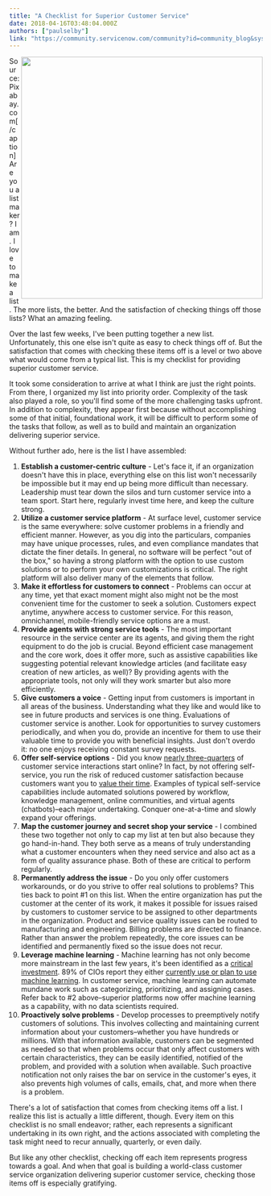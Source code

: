 ```yaml
---
title: "A Checklist for Superior Customer Service"
date: 2018-04-16T03:48:04.000Z
authors: ["paulselby"]
link: "https://community.servicenow.com/community?id=community_blog&sys_id=f0b72830db61d7805322f4621f961958"
---
```

<p><img class="alignnone size-full wp-image-3135" src="https://insightsincustomerservice.files.wordpress.com/2018/04/img_0263-2.jpg" width="480" align="right" />Source: Pixabay.com[/caption] Are you a list maker? I am. I love to make a list. The more lists, the better. And the satisfaction of checking things off those lists? What an amazing feeling.</p>
<p>Over the last few weeks, I&#39;ve been putting together a new list. Unfortunately, this one else isn&#39;t quite as easy to check things off of. But the satisfaction that comes with checking these items off is a level or two above what would come from a typical list. This is my checklist for providing superior customer service.</p>
<p>It took some consideration to arrive at what I think are just the right points. From there, I organized my list into priority order. Complexity of the task also played a role, so you&#39;ll find some of the more challenging tasks upfront. In addition to complexity, they appear first because without accomplishing some of that initial, foundational work, it will be difficult to perform some of the tasks that follow, as well as to build and maintain an organization delivering superior service.</p>
<p>Without further ado, here is the list I have assembled:</p>
<ol><li><strong>Establish a customer-centric culture</strong> - Let&#39;s face it, if an organization doesn&#39;t have this in place, everything else on this list won&#39;t necessarily be impossible but it may end up being more difficult than necessary. Leadership must tear down the silos and turn customer service into a team sport. Start here, regularly invest time here, and keep the culture strong.</li><li><strong>Utilize a customer service platform</strong> - At surface level, customer service is the same everywhere: solve customer problems in a friendly and efficient manner. However, as you dig into the particulars, companies may have unique processes, rules, and even compliance mandates that dictate the finer details. In general, no software will be perfect &#34;out of the box,&#34; so having a strong platform with the option to use custom solutions or to perform your own customizations is critical. The right platform will also deliver many of the elements that follow.</li><li><strong>Make it effortless for customers to connect</strong> - Problems can occur at any time, yet that exact moment might also might not be the most convenient time for the customer to seek a solution. Customers expect anytime, anywhere access to customer service. For this reason, omnichannel, mobile-friendly service options are a must.</li><li><strong>Provide agents with strong service tools</strong> - The most important resource in the service center are its agents, and giving them the right equipment to do the job is crucial. Beyond efficient case management and the core work, does it offer more, such as assistive capabilities like suggesting potential relevant knowledge articles (and facilitate easy creation of new articles, as well)? By providing agents with the appropriate tools, not only will they work smarter but also more efficiently.</li><li><strong>Give customers a voice</strong> - Getting input from customers is important in all areas of the business. Understanding what they like and would like to see in future products and services is one thing. Evaluations of customer service is another. Look for opportunities to survey customers periodically, and when you do, provide an incentive for them to use their valuable time to provide you with beneficial insights. Just don&#39;t overdo it: no one enjoys receiving constant survey requests.</li><li><strong>Offer self-service options</strong> - Did you know <a href="https://www.nuance.com/about-us/newsroom/press-releases/ninawebsurvey.html" target="_blank" rel="nofollow">nearly three-quarters</a> of customer service interactions start online? In fact, by not offering self-service, you run the risk of reduced customer satisfaction because customers want you to <a href="https://go.forrester.com/blogs/16-03-03-your_customers_dont_want_to_call_you_for_support/" target="_blank" rel="nofollow">value their time</a>. Examples of typical self-service capabilities include automated solutions powered by workflow, knowledge management, online communities, and virtual agents (chatbots)–each major undertaking. Conquer one-at-a-time and slowly expand your offerings.</li><li><strong>Map the customer journey and secret shop your service</strong> - I combined these two together not only to cap my list at ten but also because they go hand-in-hand. They both serve as a means of truly understanding what a customer encounters when they need service and also act as a form of quality assurance phase. Both of these are critical to perform regularly.</li><li><strong>Permanently address the issue</strong> - Do you only offer customers workarounds, or do you strive to offer real solutions to problems? This ties back to point #1 on this list. When the entire organization has put the customer at the center of its work, it makes it possible for issues raised by customers to customer service to be assigned to other departments in the organization. Product and service quality issues can be routed to manufacturing and engineering. Billing problems are directed to finance. Rather than answer the problem repeatedly, the core issues can be identified and permanently fixed so the issue does not recur.</li><li><strong>Leverage machine learning</strong> - Machine learning has not only become more mainstream in the last few years, it&#39;s been identified as a <a href="https://www.cio.com/article/3061713/leadership-management/why-its-time-for-cios-to-invest-in-machine-learning.html" target="_blank" rel="nofollow">critical investment</a>. 89% of CIOs report they either <a href="https://www.servicenow.com/c-suite/cio/global-study.html" target="_blank" rel="nofollow">currently use or plan to use machine learning</a>. In customer service, machine learning can automate mundane work such as categorizing, prioritizing, and assigning cases. Refer back to #2 above–superior platforms now offer machine learning as a capability, with no data scientists required.</li><li><strong> Proactively solve problems</strong> - Develop processes to preemptively notify customers of solutions. This involves collecting and maintaining current information about your customers–whether you have hundreds or millions. With that information available, customers can be segmented as needed so that when problems occur that only affect customers with certain characteristics, they can be easily identified, notified of the problem, and provided with a solution when available. Such proactive notification not only raises the bar on service in the customer&#39;s eyes, it also prevents high volumes of calls, emails, chat, and more when there is a problem.</li></ol>
<p>There&#39;s a lot of satisfaction that comes from checking items off a list. I realize this list is actually a little different, though. Every item on this checklist is no small endeavor; rather, each represents a significant undertaking in its own right, and the actions associated with completing the task might need to recur annually, quarterly, or even daily.</p>
<p>But like any other checklist, checking off each item represents progress towards a goal. And when that goal is building a world-class customer service organization delivering superior customer service, checking those items off is especially gratifying.</p>